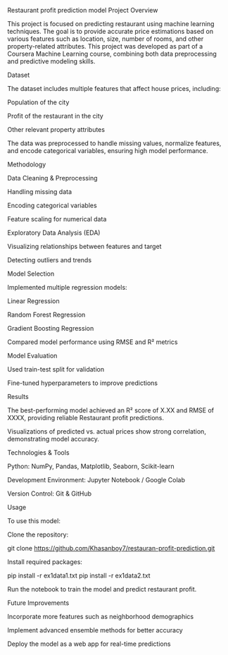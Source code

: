 Restaurant profit prediction model
Project Overview

This project is focused on predicting restaurant using machine learning techniques. The goal is to provide accurate price estimations based on various features such as location, size, number of rooms, and other property-related attributes. This project was developed as part of a Coursera Machine Learning course, combining both data preprocessing and predictive modeling skills.

Dataset

The dataset includes multiple features that affect house prices, including:


Population of the city

Profit of the restaurant in the city


Other relevant property attributes

The data was preprocessed to handle missing values, normalize features, and encode categorical variables, ensuring high model performance.

Methodology

Data Cleaning & Preprocessing

Handling missing data

Encoding categorical variables

Feature scaling for numerical data

Exploratory Data Analysis (EDA)

Visualizing relationships between features and target

Detecting outliers and trends

Model Selection

Implemented multiple regression models:

Linear Regression

Random Forest Regression

Gradient Boosting Regression

Compared model performance using RMSE and R² metrics

Model Evaluation

Used train-test split for validation

Fine-tuned hyperparameters to improve predictions

Results

The best-performing model achieved an R² score of X.XX and RMSE of XXXX, providing reliable Restaurant profit predictions.

Visualizations of predicted vs. actual prices show strong correlation, demonstrating model accuracy.

Technologies & Tools

Python: NumPy, Pandas, Matplotlib, Seaborn, Scikit-learn

Development Environment: Jupyter Notebook / Google Colab

Version Control: Git & GitHub

Usage

To use this model:

Clone the repository:

git clone https://github.com/Khasanboy7/restauran-profit-prediction.git


Install required packages:

pip install -r ex1data1.txt
pip install -r ex1data2.txt


Run the notebook to train the model and predict restaurant profit.

Future Improvements

Incorporate more features such as neighborhood demographics

Implement advanced ensemble methods for better accuracy

Deploy the model as a web app for real-time predictions

